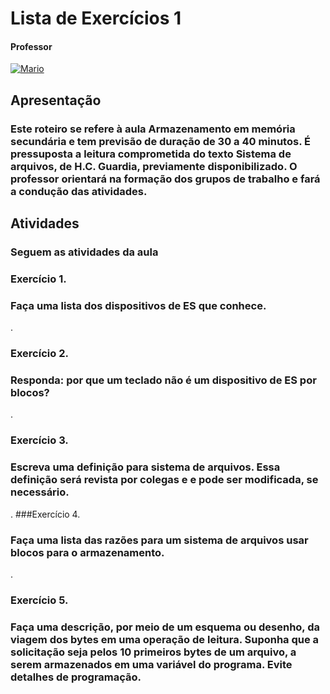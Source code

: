 # Lista de Exercícios 1

#### Professor
[![Mario](https://img.shields.io/badge/Mario_San_Felice-%2300599C.svg?style=for-the-badge&logo=GoogleScholar&logoColor=white)](https://site.dc.ufscar.br/docente/5cee7e5d48365a001679f750)

## Apresentação
### Este roteiro se refere à aula Armazenamento em memória secundária e tem previsão de duração de 30 a 40 minutos. É pressuposta a leitura comprometida do texto Sistema de arquivos, de H.C. Guardia, previamente disponibilizado. O professor orientará na formação dos grupos de trabalho e fará a condução das atividades.

## Atividades
### Seguem as atividades da aula

### Exercício 1.
### Faça uma lista dos dispositivos de ES que conhece. 

.
### Exercício 2.
### Responda: por que um teclado não é um dispositivo de ES por blocos? 

.
### Exercício 3.
### Escreva uma definição para sistema de arquivos. Essa definição será revista por colegas e e pode ser modificada, se necessário.

.
###Exercício 4.
### Faça uma lista das razões para um sistema de arquivos usar blocos para o armazenamento. 

.
### Exercício 5.
### Faça uma descrição, por meio de um esquema ou desenho, da viagem dos bytes em uma operação de leitura. Suponha que a solicitação seja pelos 10 primeiros bytes de um arquivo, a serem armazenados em uma variável do programa. Evite detalhes de programação.
